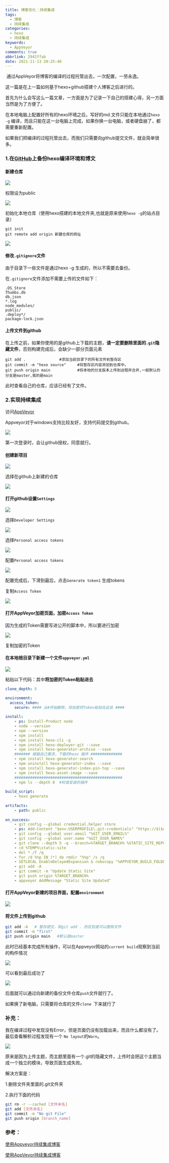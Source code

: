 ```yaml
---
title: 博客优化：持续集成
tags:
  - 博客
  - 持续集成
categories:
  - hexo
  - 持续集成
keywords:
  - AppVeyor
comments: true
abbrlink: 2942ffab
date: 2021-11-13 20:25:40
---
```


​	通过AppVeyor将博客的编译的过程托管出去，一次配置，一劳永逸。

<!-- more -->

这一篇是在上一篇如何基于hexo+github搭建个人博客之后进行的。

首先为什么会写这么一篇文章，一方面是为了记录一下自己的搭建心得，另一方面当然是为了方便了。

在本地电脑上配置好所有的hexo环境之后，写好的md.文件只能在本地通过`hexo  -g` 编译，而且只能在这一台电脑上完成，如果你换一台电脑，或者硬盘崩了，都需要重新配置。

如果我们把编译的过程托管出去，而我们只需要向github提交文件，就会简单很多。



### 1.在[GitHub](https://github.com/)上备份hexo编译环境和博文

#### 新建仓库

![](start_a_project.jpg)

权限设为public

![](start_a_project2.jpg)

初始化本地仓库（使用hexo搭建的本地文件夹,也就是原来使用`hexo -g`的站点目录）

```
git init
git remote add origin 新建仓库的网址
```

![](start_a_project3.jpg)

#### 修改`.gitignore`文件

由于目录下一些文件是通过hexo -g 生成的，所以不需要去备份。

在`.gitignore`文件添加不需要上传的文件如下：

```
.DS_Store
Thumbs.db
db.json
*.log
node_modules/
public/
.deploy*/
package-lock.json
```

#### 上传文件到github

在上传之前，如果你使用的是github上下载的主题，**请一定要删除里面的`.git`隐藏文件**，否则构建完成后，会缺少一部分页面元素

```
git add .				#添加当前目录下的所有文件到暂存区
git commit -m "hexo source"		#将暂存区内容添加到仓库中。	
git push origin main			#将本地的分支版本上传到远程并合并,一般默认的分支是master,我的是main
```

此时查看自己的仓库，应该已经有了文件。

### 2.实现持续集成

访问[AppVeyor](https://ci.appveyor.com/login)

Appveyor对于windows支持比较友好，支持代码提交到github。

![](CI_1.jpg)

第一次登录时，会让github授权，同意就行。

#### 创建新项目

![](CI_2.jpg)

选择在github上新建的仓库

![](CI_3.jpg)

#### 打开github设置`Settings`

![](CI_4.jpg)

选择`Developer Settings`

![](CI_5.jpg)

选择`Personal access tokens`

![](CI_6.jpg)

配置`Personal access tokens`

![](CI_7.jpg)

配置完成后，下滑到最后，点击`Generate token1` 生成tokens

复制`Access Token`

![](CI_8.jpg)

#### 打开AppVeyor加密页面，加密`Access Token`

因为生成的Token需要写进公开的脚本中，所以要进行加密

![](CI_9.jpg)

复制加密的Token

#### 在本地根目录下新建一个文件`appveyor.yml`

![](CI_10.jpg)

粘贴以下代码：其中**将加密的Token粘贴进去**

```yaml
clone_depth: 5  

environment:
  access_token:
    secure: #### 从#开始删除，将加密的Token粘贴在此处 ####    
    
install:
    - ps: Install-Product node 
    - node --version
    - npm --version
    - npm install
    - npm install hexo-cli -g
    - npm install hexo-deployer-git --save
    - npm install hexo-generator-archive --save   
    ####### 根据自己需求，下载的hexo 插件 ##############
    - npm install hexo-generator-search
    - npm uninstall hexo-generator-index --save
    - npm install hexo-generator-index-pin-top --save
    - npm install hexo-asset-image --save
    ################################################
    - npm ls --depth 0  #检查安装的插件
    
build_script:
    - hexo generate
    
artifacts:
    - path: public
    
on_success:
    - git config --global credential.helper store
    - ps: Add-Content "$env:USERPROFILE\.git-credentials" "https://$($env:access_token):x-oauth-basic@github.com`n"
    - git config --global user.email "%GIT_USER_EMAIL%"
    - git config --global user.name "%GIT_USER_NAME%"
    - git clone --depth 5 -q --branch=%TARGET_BRANCH% %STATIC_SITE_REPO% %TEMP%\static-site
    - cd %TEMP%\static-site
    - del * /f /q
    - for /d %%p IN (*) do rmdir "%%p" /s /q
    - SETLOCAL EnableDelayedExpansion & robocopy "%APPVEYOR_BUILD_FOLDER%\public" "%TEMP%\static-site" /e & IF !ERRORLEVEL! EQU 1 (exit 0) ELSE (IF !ERRORLEVEL! EQU 3 (exit 0) ELSE (exit 1))
    - git add -A
    - git commit -m "Update Static Site"
    - git push origin %TARGET_BRANCH%
    - appveyor AddMessage "Static Site Updated"
```

#### 打开AppVeyor新建的项目界面，配置`environment`

![](CI_12.jpg)

#### 将文件上传到github

```bash
git add -A   # 暂存提交，和git add . 的区别是可以删除文件
git commit -m "first"
git push origin main   #默认是master
```

此时已经基本完成所有操作，可以在Appveyor网站的`current build`观察到当前的构件情况

![](CI_13.jpg)

可以看到最后成功了

![](CI_14.jpg)

后面就可以通过向新建的备份文件仓库`push`文件就行了。

如果换了新电脑，只需要将仓库的文件`clone `下来就行了

### 补充：

我在编译过程中发现没有Error，但是页面仍没有加载出来，而且什么都没有了。最后查看解析过程发现有一个 `No layout`的`Warn`。

![](CI_15.jpg)

原来是因为上传主题，而主题里面有一个.git的隐藏文件，上传时会把这个主题当成一个独立的模块，导致页面生成失败。

解决方案是：

1.删除文件夹里面的.git文件夹

2.执行下面的代码

```bash
git rm -r --cached [文件夹名]
git add [文件夹名]
git commit -m "No git File"
git push origin [branch_name] 
```



### 参考：

[使用Appveyor持续集成博客](https://blog.csdn.net/Mculover666/article/details/94837390)

[使用AppVeyor持续集成博客](https://blog.csdn.net/weixin_34088583/article/details/88772236)
